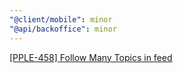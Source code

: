 ```yaml
---
"@client/mobile": minor
"@api/backoffice": minor
---
```


[[PPLE-458] Follow Many Topics in feed](https://linear.app/snts/issue/PPLE-458/remove-topic-tabs-in-feed)
